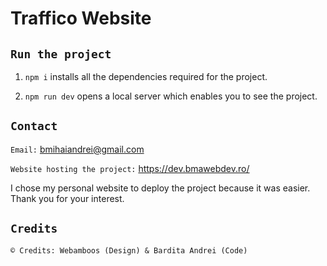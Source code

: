 # Traffico Website

## `Run the project`

  1. `npm i` installs all the dependencies required for the project.

  2. `npm run dev` opens a local server which enables you to see the project.

## `Contact`

`Email:` bmihaiandrei@gmail.com

`Website hosting the project:` https://dev.bmawebdev.ro/

I chose my personal website to deploy the project because it was easier. Thank you for your interest.

## `Credits`

`© Credits: Webamboos (Design) & Bardita Andrei (Code)`